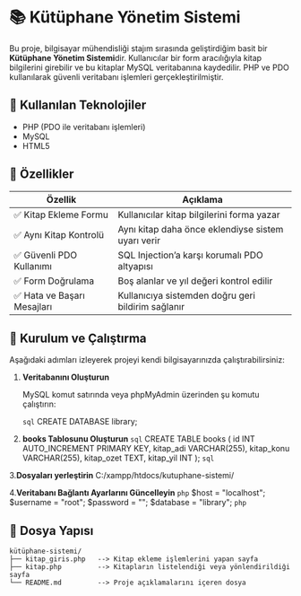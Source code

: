 # 📚 Kütüphane Yönetim Sistemi

Bu proje, bilgisayar mühendisliği stajım sırasında geliştirdiğim basit bir **Kütüphane Yönetim Sistemi**dir. Kullanıcılar bir form aracılığıyla kitap bilgilerini girebilir ve bu kitaplar MySQL veritabanına kaydedilir. PHP ve PDO kullanılarak güvenli veritabanı işlemleri gerçekleştirilmiştir.

## 🔧 Kullanılan Teknolojiler

- PHP (PDO ile veritabanı işlemleri)
- MySQL
- HTML5

## 🚀 Özellikler

| Özellik                    | Açıklama                                                              |
|----------------------------|-----------------------------------------------------------------------|
| ✅ Kitap Ekleme Formu      | Kullanıcılar kitap bilgilerini forma yazar                            |
| ✅ Aynı Kitap Kontrolü     | Aynı kitap daha önce eklendiyse sistem uyarı verir                    |
| ✅ Güvenli PDO Kullanımı   | SQL Injection’a karşı korumalı PDO altyapısı                          |
| ✅ Form Doğrulama          | Boş alanlar ve yıl değeri kontrol edilir                              |
| ✅ Hata ve Başarı Mesajları| Kullanıcıya sistemden doğru geri bildirim sağlanır                    |

## 🔧 Kurulum ve Çalıştırma

Aşağıdaki adımları izleyerek projeyi kendi bilgisayarınızda çalıştırabilirsiniz:

1. **Veritabanını Oluşturun**

   MySQL komut satırında veya phpMyAdmin üzerinden şu komutu çalıştırın:

   ```sql```
   CREATE DATABASE library;

2. **books Tablosunu Oluşturun**
   ```sql```
   CREATE TABLE books (
  id INT AUTO_INCREMENT PRIMARY KEY,
  kitap_adi VARCHAR(255),
  kitap_konu VARCHAR(255),
  kitap_ozet TEXT,
  kitap_yil INT
);
  ```sql```

3.**Dosyaları yerleştirin**
  C:/xampp/htdocs/kutuphane-sistemi/

4.**Veritabanı Bağlantı Ayarlarını Güncelleyin**
  ```php```
$host = "localhost";
$username = "root";
$password = "";
$database = "library";
  ```php```
  

## 📁 Dosya Yapısı

```text
kütüphane-sistemi/
├── kitap_giris.php   --> Kitap ekleme işlemlerini yapan sayfa
├── kitap.php         --> Kitapların listelendiği veya yönlendirildiği sayfa
└── README.md         --> Proje açıklamalarını içeren dosya


